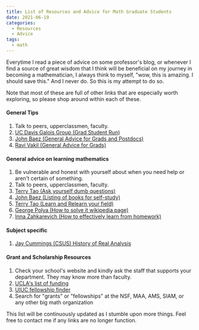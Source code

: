 ```yaml
---
title: List of Resources and Advice for Math Graduate Students
date: 2021-06-19
categories:
  - Resources
  - Advice
tags:
  - math
---
```


Everytime I read a piece of advice on some professor's blog, or whenever I find a source of great wisdom that 
I think will be beneficial on my journey in becoming a mathematician, 
I always think to myself, "wow, this is amazing. I should save this." And I never do. So this is my attempt to do so.

Note that most of these are full of other links that are especially worth exploring, so please shop around within each of these.

#### General Tips
1. Talk to peers, upperclassmen, faculty.
2. [UC Davis Galois Group (Grad Student Run)](https://galois.math.ucdavis.edu/doku.php?id=wishidknown)
3. [John Baez (General Advice for Grads and Postdocs)](https://math.ucr.edu/home/baez/advice.html)
4. [Ravi Vakil (General Advice for Grads)](http://math.stanford.edu/~vakil/potentialstudents.html)

#### General advice on learning mathematics
1. Be vulnerable and honest with yourself about when you need help or aren't certain of something. 
2. Talk to peers, upperclassmen, faculty. 
3. [Terry Tao (Ask yourself dumb questions)](https://terrytao.wordpress.com/career-advice/ask-yourself-dumb-questions-and-answer-them/)
4. [John Baez (Listing of books for self-study)](https://math.ucr.edu/home/baez/books.html)
5. [Terry Tao (Learn and Relearn your field)](https://terrytao.wordpress.com/career-advice/learn-and-relearn-your-field/)
6. [George Polya (How to solve it wikipedia page)](https://en.wikipedia.org/wiki/How_to_Solve_It)
7. [Inna Zahkarevich (How to effectively learn from homework)](http://pi.math.cornell.edu/~zakh/homeworkguide.pdf)

#### Subject specific
1. [Jay Cummings (CSUS) History of Real Analysis](https://longformmath.com/papers-and-articles-1)

#### Grant and Scholarship Resources
1. Check your school's website and kindly ask the staff that supports your department. They may know more than faculty.
2. [UCLA's list of funding](https://grad.ucla.edu/funding/#/)
3. [UIUC fellowship finder](https://apps.grad.illinois.edu/fellowship-finder/)
4. Search for "grants" or "fellowships" at the NSF, MAA, AMS, SIAM, or any other big math organization

This list will be continuously updated as I stumble upon more things. Feel free to contact me if any links are no longer function.
